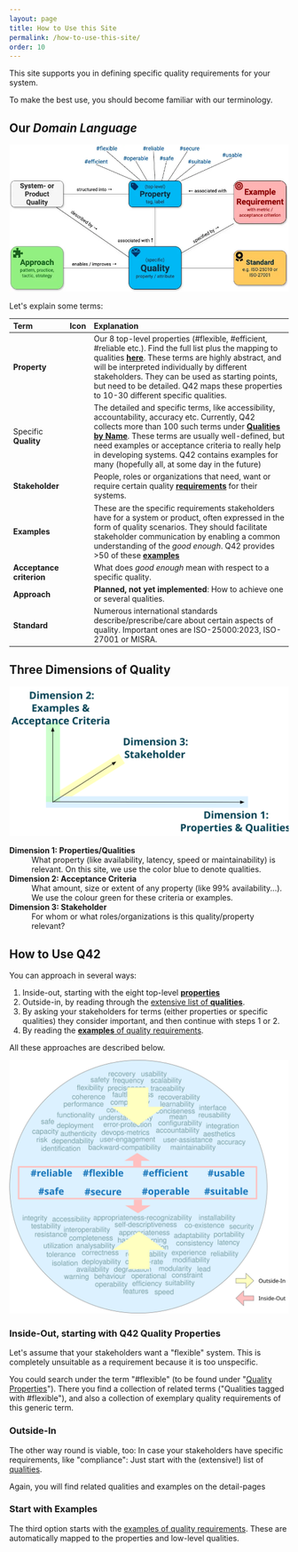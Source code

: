 ```yaml
---
layout: page
title: How to Use this Site
permalink: /how-to-use-this-site/
order: 10
---
```



This site supports you in defining specific quality requirements for your system.

To make the best use, you should become familiar with our terminology.

## Our _Domain Language_

![Q42 explanatory **model**](/images/articles/metamodel/q42-metamodel.webp)

Let's explain some terms:


| Term | Icon | Explanation          |
| :--- | :--  | :--- |
| **Property**|  <i class="fa fa-tag"/>| Our 8 top-level properties (#flexible, #efficient, #reliable etc.). Find the full list plus the mapping to qualities [**here**](/properties). These terms are highly abstract, and will be interpreted individually by different stakeholders. They can be used as starting points, but need to be detailed. Q42 maps these properties to 10-30 different specific qualities. |
| Specific **Quality**|  <i class="fa fa-gem" style="color: var(--quality-background-color);"/>| The detailed and specific terms, like  accessibility, accountability, accuracy etc. Currently, Q42 collects more than 100 such terms under [**Qualities by Name**](/qualities). These terms are usually well-defined, but need examples or acceptance criteria  to really help in developing systems. Q42 contains examples for many (hopefully all, at some day in the future) |
| **Stakeholder** | | People, roles or organizations that need, want or require certain quality [**requirements**](/requirements/) for their systems. |
| **Examples**  | <i class="fa fa-bullseye" style="color: var(--req-text-color);"/>  | These are the specific requirements stakeholders have for a system or product, often expressed in the form of quality scenarios. They should facilitate stakeholder communication by enabling a common understanding of the _good enough_. Q42 provides >50 of these [**examples**](/requirements/) |
| **Acceptance criterion** |   | What does _good enough_ mean with respect to a specific quality. |
| **Approach**  |  <i class="fa fa-puzzle-piece" style="color: #1B5E20;"/> | **Planned, not yet implemented**: How to achieve one or several qualities.  |
| **Standard**  | <i class="fa fa-award" style="color: var(--standard-background-color);"/>| Numerous international standards describe/prescribe/care about certain aspects of quality. Important ones are ISO-25000:2023, ISO-27001 or MISRA.  |

## Three Dimensions of Quality

![3 Dimensions of Quality](/images/articles/metamodel/terms-3-dimensions.svg )

<dl>
  <dt><strong>Dimension 1: Properties/Qualities</strong></dt>
  <dd>What property (like availability, latency, speed or maintainability) is relevant. On this site, we use the color blue to denote qualities.</dd>
  <dt><strong>Dimension 2: Acceptance Criteria</strong></dt>
  <dd>What amount, size or extent of any property (like 99% availability...). We use the colour green for these criteria or examples.</dd>
  <dt><strong>Dimension 3: Stakeholder</strong></dt>
  <dd>For whom or what roles/organizations is this quality/property relevant?</dd>
</dl>



## How to Use Q42

You can approach in several ways:

1. Inside-out, starting with the eight top-level [**properties**](/properties) 
2. Outside-in, by reading through the [extensive list of **qualities**](/qualities/).
3. By asking your stakeholders for terms (either properties or specific qualities) they consider important, and then continue with steps 1 or 2.
4. By reading the [**examples** of quality requirements](/requirements).


All these approaches are described below.

![inside-out vs outside-in graphic](/images/how2use/how-to-use-this-site.svg)

### Inside-Out, starting with Q42 Quality Properties
Let's assume that your stakeholders want a "flexible" system. 
This is completely unsuitable as a requirement because it is too unspecific. 

You could search under the term "#flexible" (to be found under "[Quality Properties](/properties/)").
There you find a collection of related terms ("Qualities tagged with #flexible"), and also a collection of exemplary quality requirements of this generic term.


### Outside-In
The other way round is viable, too:
In case your stakeholders have specific requirements, like "compliance":
Just start with the (extensive!) list of [qualities](/qualities/).

Again, you will find related qualities and examples on the detail-pages

### Start with Examples

The third option starts with the [examples of quality requirements](/requirements).
These are automatically mapped to the properties and low-level qualities.
